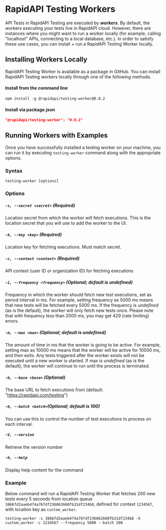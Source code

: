 # RapidAPI Testing Workers
API Tests in RapidAPI Testing are executed by ***workers***. By default, the workers executing your tests live in RapidAPI cloud. However, there are instances where you might want to run a worker locally (for example, calling "localhost" APIs, connecting to a local database, etc.). In order to satisfy these use cases, you can install + run a RapidAPI Testing Worker locally. 

## Installing Workers Locally
RapidAPI Testing Worker is available as a package in GitHub. You can install RapidAPI Testing workers locally through one of the following methods.

#### Install from the command line
```
npm install -g @rapidapi/testing-worker@0.0.2
```

#### Install via package.json
```json
"@rapidapi/testing-worker": "0.0.2"
```


## Running Workers with Examples
Once you have successfully installed a testing worker on your machine, you can run it by executing `testing-worker` command along with the appropriate options. 

### Syntax
```
testing-worker [options]
```

### Options

##### ```-s, --secret <secret>``` (**Required**)

Location secret from which the worker will fetch executions. This is the location secret that you will use to add the worker to the UI.

##### ```-k, --key <key>``` (**Required**)

Location key for fetching executions. Must match secret.

##### ```-c, --context <context>``` (**Required**)

API context (user ID or organization ID) for fetching executions

##### ```-i, --frequency <frequency>``` (**Optional; default is undefined**)

Frequency in which the worker should fetch new test executions, set as period interval in ms. For example, setting frequency as 5000 ms means that new tests will be fetched every 5000 ms. If the frequency is _undefined_ (as is the default), the worker will only fetch new tests once. Please note that with frequency less than 2000 ms, you may get 429 (rate limiting) errors. 

##### ```-m, --max <max>``` (**Optional; default is undefined**)

The amount of time in ms that the worker is going to be active. For example, setting max as 10000 ms means that the worker will be active for 10000 ms, and then exits. Any tests triggered after the worker exists will not be executed until a new worker is started. If max is _undefined_ (as is the default), the worker will continue to run until the process is terminated. 

##### ```-b, --base <base>``` (**Optional**)

The base URL to fetch executions from (default: "https://rapidapi.com/testing")

##### ```-b, --batch <batch>```(**Optional; default is 100**)

You can use this to control the number of test executions to process on each interval.

##### ```-V, --version``` 

Retrieve the version number

##### ```-h, --help```                   

Display help content for the command

### Example

Below command will run a RapidAPI Testing Worker that fetches 200 new tests every 5 seconds from location queue `3866fd2aaeb474a76fdf236062660fb31df234b8`, defined for context `1234567`, with location key as `custom_worker`. 

```
testing-worker -s 3866fd2aaeb474a76fdf236062660fb31df234b8 -k custom_worker -c 1234567 --frequency 5000 --batch 200
```
